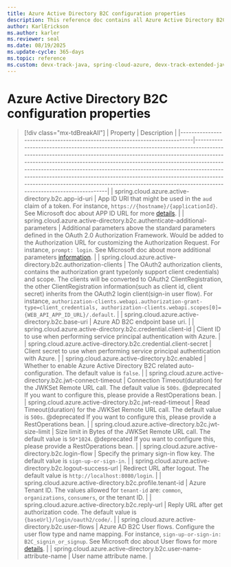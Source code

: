 ```yaml
---
title: Azure Active Directory B2C configuration properties
description: This reference doc contains all Azure Active Directory B2C configuration properties.
author: KarlErickson
ms.author: karler
ms.reviewer: seal
ms.date: 08/19/2025
ms.update-cycle: 365-days
ms.topic: reference
ms.custom: devx-track-java, spring-cloud-azure, devx-track-extended-java
---
```


# Azure Active Directory B2C configuration properties

> [!div class="mx-tdBreakAll"]
> | Property                                                                   | Description                                                                                                                                                                                                                                                                                                                                                                                                                                                                            |
> |----------------------------------------------------------------------------|----------------------------------------------------------------------------------------------------------------------------------------------------------------------------------------------------------------------------------------------------------------------------------------------------------------------------------------------------------------------------------------------------------------------------------------------------------------------------------------|
> | spring.cloud.azure.active-directory.b2c.app-id-uri                         | App ID URI that might be used in the `aud` claim of a token. For instance, `https://{hostname}/{applicationId}`. See Microsoft doc about APP ID URL for more [details](/azure/active-directory/develop/security-best-practices-for-app-registration#application-id-uri).                                                                                                                                                                                                               |
> | spring.cloud.azure.active-directory.b2c.authenticate-additional-parameters | Additional parameters above the standard parameters defined in the OAuth 2.0 Authorization Framework. Would be added to the Authorization URL for customizing the Authorization Request. For instance, `prompt: login`. See Microsoft doc about more additional parameters [information](/azure/active-directory/develop/v2-oauth2-auth-code-flow#request-an-authorization-code).                                                                                                      |
> | spring.cloud.azure.active-directory.b2c.authorization-clients              | The OAuth2 authorization clients, contains the authorization grant type(only support client credentials) and scope. The clients will be converted to OAuth2 ClientRegistration, the other ClientRegistration information(such as client id, client secret) inherits from the OAuth2 login client(sign-in user flow). For instance, ` authorization-clients.webapi.authorization-grant-type=client_credentials, authorization-clients.webapi.scopes[0]={WEB_API_APP_ID_URL}/.default `. |
> | spring.cloud.azure.active-directory.b2c.base-uri                           | Azure AD B2C endpoint base uri.                                                                                                                                                                                                                                                                                                                                                                                                                                                        |
> | spring.cloud.azure.active-directory.b2c.credential.client-id               | Client ID to use when performing service principal authentication with Azure.                                                                                                                                                                                                                                                                                                                                                                                                          |
> | spring.cloud.azure.active-directory.b2c.credential.client-secret           | Client secret to use when performing service principal authentication with Azure.                                                                                                                                                                                                                                                                                                                                                                                                      |
> | spring.cloud.azure.active-directory.b2c.enabled                            | Whether to enable Azure Active Directory B2C related auto-configuration. The default value is `false`.                                                                                                                                                                                                                                                                                                                                                                                 |
> | spring.cloud.azure.active-directory.b2c.jwt-connect-timeout                | Connection Timeout(duration) for the JWKSet Remote URL call. The default value is `500s`. @deprecated If you want to configure this, please provide a RestOperations bean.                                                                                                                                                                                                                                                                                                             |
> | spring.cloud.azure.active-directory.b2c.jwt-read-timeout                   | Read Timeout(duration) for the JWKSet Remote URL call. The default value is `500s`. @deprecated If you want to configure this, please provide a RestOperations bean.                                                                                                                                                                                                                                                                                                                   |
> | spring.cloud.azure.active-directory.b2c.jwt-size-limit                     | Size limit in Bytes of the JWKSet Remote URL call. The default value is `50*1024`. @deprecated If you want to configure this, please provide a RestOperations bean.                                                                                                                                                                                                                                                                                                                    |
> | spring.cloud.azure.active-directory.b2c.login-flow                         | Specify the primary sign-in flow key. The default value is `sign-up-or-sign-in`.                                                                                                                                                                                                                                                                                                                                                                                                       |
> | spring.cloud.azure.active-directory.b2c.logout-success-url                 | Redirect URL after logout. The default value is `http://localhost:8080/login`.                                                                                                                                                                                                                                                                                                                                                                                                         |
> | spring.cloud.azure.active-directory.b2c.profile.tenant-id                  | Azure Tenant ID. The values allowed for `tenant-id` are: `common`, `organizations`, `consumers`, or the tenant ID.                                                                                                                                                                                                                                                                                                                                                                     |
> | spring.cloud.azure.active-directory.b2c.reply-url                          | Reply URL after get authorization code. The default value is `{baseUrl}/login/oauth2/code/`.                                                                                                                                                                                                                                                                                                                                                                                           |
> | spring.cloud.azure.active-directory.b2c.user-flows                         | Azure AD B2C User flows. Configure the user flow type and name mapping. For instance, `sign-up-or-sign-in: B2C_signin_or_signup`. See Microsoft doc about User flows for more [details](/azure/active-directory-b2c/user-flow-overview#user-flows).                                                                                                                                                                                                                                    |
> | spring.cloud.azure.active-directory.b2c.user-name-attribute-name           | User name attribute name.                                                                                                                                                                                                                                                                                                                                                                                                                                                              |

